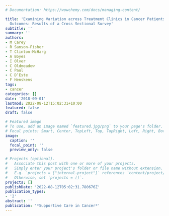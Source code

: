 ```yaml
---
# Documentation: https://wowchemy.com/docs/managing-content/

title: 'Examining Variation across Treatment Clinics in Cancer Patients’ Psychological
  Outcomes: Results of a Cross Sectional Survey'
subtitle: ''
summary: ''
authors:
- M Carey
- R Sanson-Fisher
- T Clinton-McHarg
- A Boyes
- I Olver
- C Oldmeadow
- C Paul
- C D’Este
- F Henskens
tags:
- cancer
categories: []
date: '2018-09-01'
lastmod: 2022-08-12T15:02:31+10:00
featured: false
draft: false

# Featured image
# To use, add an image named `featured.jpg/png` to your page's folder.
# Focal points: Smart, Center, TopLeft, Top, TopRight, Left, Right, BottomLeft, Bottom, BottomRight.
image:
  caption: ''
  focal_point: ''
  preview_only: false

# Projects (optional).
#   Associate this post with one or more of your projects.
#   Simply enter your project's folder or file name without extension.
#   E.g. `projects = ["internal-project"]` references `content/project/deep-learning/index.md`.
#   Otherwise, set `projects = []`.
projects: []
publishDate: '2022-08-12T05:02:31.780676Z'
publication_types:
- '2'
abstract: ''
publication: '*Supportive Care in Cancer*'
---
```

